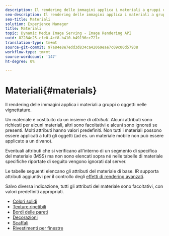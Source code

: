 ```yaml
---
description: Il rendering delle immagini applica i materiali a gruppi o oggetti nelle vignettature.
seo-description: Il rendering delle immagini applica i materiali a gruppi o oggetti nelle vignettature.
seo-title: Materiali
solution: Experience Manager
title: Materiali
topic: Dynamic Media Image Serving - Image Rendering API
uuid: 82284e25-cfe0-4cf8-b410-b49196cc721c
translation-type: tm+mt
source-git-commit: 97a84e8e7edd3d834ca42069eae7c09c00d57938
workflow-type: tm+mt
source-wordcount: '147'
ht-degree: 0%

---
```



# Materiali{#materials}

Il rendering delle immagini applica i materiali a gruppi o oggetti nelle vignettature.

Un materiale è costituito da un insieme di *attributi*. Alcuni attributi sono richiesti per alcuni materiali, altri sono facoltativi e alcuni sono ignorati se presenti. Molti attributi hanno valori predefiniti. Non tutti i materiali possono essere applicati a tutti gli oggetti (ad es. un materiale mobile non può essere applicato a un divano).

Eventuali attributi che si verificano all&#39;interno di un segmento di specifica del materiale (MSS) ma non sono elencati sopra né nelle tabelle di materiale specifiche riportate di seguito vengono ignorati dal server.

Le tabelle seguenti elencano gli attributi del materiale di base. IR supporta attributi aggiuntivi per il controllo degli [effetti di rendering avanzati](../../../../../../ir-api/http-protocol/image-rendering-api-ref/c-ir-http-protocol-ref/c-ir-http-protocol-syntax-and-features/c-ir-advanced-render-effects/c-ir-advanced-render-effects.md#concept-bf8b6d8460244b9cacc7f4a3df4c5281).

Salvo diversa indicazione, tutti gli attributi del materiale sono facoltativi, con valori predefiniti appropriati.

* [Colori solidi](r-ir-solid-colors.md)
* [Texture ripetibili](r-ir-repeatable-textures.md)
* [Bordi delle pareti](r-ir-wall-borders.md)
* [Decorazioni](r-ir-decals.md)
* [Scaffali](r-ir-cabinets.md)
* [Rivestimenti per finestre](r-ir-window-coverings.md)
